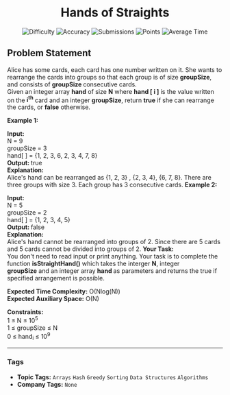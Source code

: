 <h1 align="center">Hands of Straights</h1>

<p align="center">
  <img alt="Difficulty" title="Difficulty" src="https://custom-icon-badges.demolab.com/badge/Difficulty: Medium-1F222E?style=for-the-badge&logoColor=white&logo=fire"/>
  <img alt="Accuracy" title="Accuracy" src="https://custom-icon-badges.demolab.com/badge/Accuracy: 57.58%25-1F222E?style=for-the-badge&logoColor=white&logo=target"/>
  <img alt="Submissions" title="Submissions" src="https://custom-icon-badges.demolab.com/badge/Submissions: 25K+-1F222E?style=for-the-badge&logoColor=white&logo=repo"/>
  <img alt="Points" title="Points" src="https://custom-icon-badges.demolab.com/badge/Points: 4-1F222E?style=for-the-badge&logoColor=white&logo=award"/>
  <img alt="Average Time" title="Average Time" src="https://custom-icon-badges.demolab.com/badge/Average%20Time: 30m-1F222E?style=for-the-badge&logoColor=white&logo=clock"/>
</p>

## Problem Statement

Alice has some cards, each card has one number written on it. She wants to rearrange the cards into groups so that each group is of size <b>groupSize</b>, and consists of <b>groupSize </b>consecutive cards.<br>Given an integer array <b>hand</b> of size <b>N</b> where <b>hand [ i ]</b> is the value written on the <b>i<sup>th</sup></b> card and an integer <b>groupSize</b>, return <b>true</b> if she can rearrange the cards, or <b>false</b> otherwise.

<b>Example 1:</b>

<b>Input:</b><br>N = 9<br>groupSize = 3<br>hand[ ] = {1, 2, 3, 6, 2, 3, 4, 7, 8}<br><b>Output: </b>true<br><b>Explanation:</b> <br>Alice's hand can be rearranged as {1, 2, 3} , {2, 3, 4}, {6, 7, 8}. There are three groups with size 3. Each group has 3 consecutive cards.
<b>Example 2:</b>

<b>Input:</b><br>N = 5<br>groupSize = 2<br>hand[ ] = {1, 2, 3, 4, 5}<br><b>Output: </b>false<br><b>Explanation:</b> <br>Alice's hand cannot be rearranged into groups of 2. Since there are 5 cards and 5 cards cannot be divided into groups of 2.
<b>Your Task:</b><br>You don't need to read input or print anything. Your task is to complete the function <b>isStraightHand()</b> which takes the interger <b>N</b>, integer <b>groupSize</b> and an integer array <b>hand </b>as parameters and returns the true if specified arrangement is possible.

<b>Expected Time Complexity:</b> O(Nlog(N))<br><b>Expected Auxiliary Space:</b> O(N)

<b>Constraints:</b><br>1 ≤ N ≤ 10<sup>5</sup><br>1 ≤ groupSize ≤ N<br>0 ≤ hand<sub>i</sub> ≤ 10<sup>9</sup>


<hr>

### Tags
- **Topic Tags:** `Arrays` `Hash` `Greedy` `Sorting` `Data Structures` `Algorithms`
- **Company Tags:** `None`
